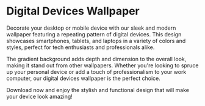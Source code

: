 <!--
Write me markdown content of website with wallpaper:

"A wallpaper featuring a repeating pattern of sleek and modern digital devices, such as smartphones, tablets, and laptops, set against a gradient background."

The header of the page should not be copy of the text but rather a real content of the website which is using this wallpaper.
-->

<!--font:Poppins-->

# Digital Devices Wallpaper

Decorate your desktop or mobile device with our sleek and modern wallpaper featuring a repeating pattern of digital devices. This design showcases smartphones, tablets, and laptops in a variety of colors and styles, perfect for tech enthusiasts and professionals alike.

The gradient background adds depth and dimension to the overall look, making it stand out from other wallpapers. Whether you're looking to spruce up your personal device or add a touch of professionalism to your work computer, our digital devices wallpaper is the perfect choice.

Download now and enjoy the stylish and functional design that will make your device look amazing!
